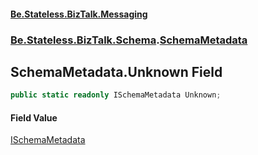 #### [Be.Stateless.BizTalk.Messaging](README.md 'README')
### [Be.Stateless.BizTalk.Schema](Be.Stateless.BizTalk.Schema.md 'Be.Stateless.BizTalk.Schema').[SchemaMetadata](SchemaMetadata.md 'Be.Stateless.BizTalk.Schema.SchemaMetadata')

## SchemaMetadata.Unknown Field

```csharp
public static readonly ISchemaMetadata Unknown;
```

#### Field Value
[ISchemaMetadata](ISchemaMetadata.md 'Be.Stateless.BizTalk.Schema.ISchemaMetadata')
